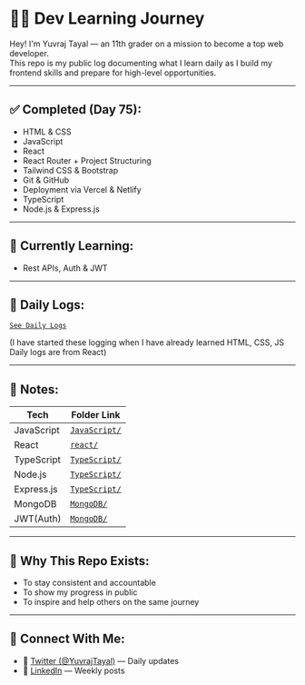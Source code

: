 # 👨‍💻 Dev Learning Journey

Hey! I'm Yuvraj Tayal — an 11th grader on a mission to become a top web developer.  
This repo is my public log documenting what I learn daily as I build my frontend skills and prepare for high-level opportunities.

---

## ✅ Completed (Day 75):
- HTML & CSS 
- JavaScript 
- React 
- React Router + Project Structuring
- Tailwind CSS & Bootstrap
- Git & GitHub 
- Deployment via Vercel & Netlify
- TypeScript
- Node.js & Express.js
---

## 🚀 Currently Learning:
- Rest APIs, Auth & JWT
---

## 📅 Daily Logs:
  [`See Daily Logs`](./Daily_Logs) 

(I have started these logging when I have already learned HTML, CSS, JS Daily logs are from React)

---

## 📄 Notes:
| Tech        | Folder Link                      |
|-------------|----------------------------------|
| JavaScript       | [`JavaScript/`](./1-JavaScript)              |
| React       | [`react/`](./2-react)              |
| TypeScript       | [`TypeScript/`](./5-TypeScript)              |
| Node.js       | [`TypeScript/`](./3-Node.Js)              |
| Express.js       | [`TypeScript/`](./3-Express.js)              |
| MongoDB       | [`MongoDB/`](./6-MongoDB)              |
| JWT(Auth)       | [`MongoDB/`](./7-JWT(Auth))              |

---

## 🧠 Why This Repo Exists:
- To stay consistent and accountable
- To show my progress in public
- To inspire and help others on the same journey

---

## 📍 Connect With Me:
- 💬 [Twitter (@YuvrajTayal)](https://x.com/YuvrajTayal) — Daily updates
- 🔗 [LinkedIn](https://www.linkedin.com/in/yuvraj-tayal-7a3a48356/) — Weekly posts
